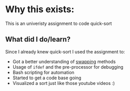 # Why this exists:

  This is an univeristy assignment to code quick-sort

## What did I do/learn?

Since I already knew quick-sort I used the assignment to:

- Got a better understanding of [swapping](https://github.com/MintzyG/DevMonoRepo/tree/master/Learning/C/Swap) methods
- Usage of `ifdef` and the pre-processor for debugging
- Bash scripting for automation
- Started to get a code base going
- Visualized a sort just like those youtube videos :)
